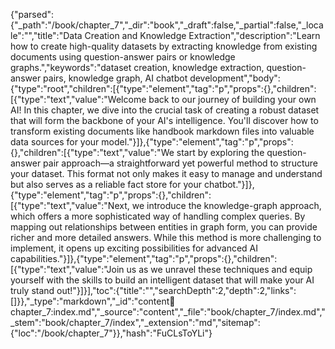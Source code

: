 {"parsed":{"_path":"/book/chapter_7","_dir":"book","_draft":false,"_partial":false,"_locale":"","title":"Data Creation and Knowledge Extraction","description":"Learn how to create high-quality datasets by extracting knowledge from existing documents using question-answer pairs or knowledge graphs.","keywords":"dataset creation, knowledge extraction, question-answer pairs, knowledge graph, AI chatbot development","body":{"type":"root","children":[{"type":"element","tag":"p","props":{},"children":[{"type":"text","value":"Welcome back to our journey of building your own AI! In this chapter, we dive into the crucial task of creating a robust dataset that will form the backbone of your AI's intelligence. You'll discover how to transform existing documents like handbook markdown files into valuable data sources for your model."}]},{"type":"element","tag":"p","props":{},"children":[{"type":"text","value":"We start by exploring the question-answer pair approach—a straightforward yet powerful method to structure your dataset. This format not only makes it easy to manage and understand but also serves as a reliable fact store for your chatbot."}]},{"type":"element","tag":"p","props":{},"children":[{"type":"text","value":"Next, we introduce the knowledge-graph approach, which offers a more sophisticated way of handling complex queries. By mapping out relationships between entities in graph form, you can provide richer and more detailed answers. While this method is more challenging to implement, it opens up exciting possibilities for advanced AI capabilities."}]},{"type":"element","tag":"p","props":{},"children":[{"type":"text","value":"Join us as we unravel these techniques and equip yourself with the skills to build an intelligent dataset that will make your AI truly stand out!"}]}],"toc":{"title":"","searchDepth":2,"depth":2,"links":[]}},"_type":"markdown","_id":"content:book:chapter_7:index.md","_source":"content","_file":"book/chapter_7/index.md","_stem":"book/chapter_7/index","_extension":"md","sitemap":{"loc":"/book/chapter_7"}},"hash":"FuCLsToYLi"}